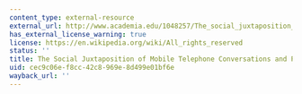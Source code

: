```yaml
---
content_type: external-resource
external_url: http://www.academia.edu/1048257/The_social_juxtaposition_of_mobile_telephone_conversations_and_public_spaces
has_external_license_warning: true
license: https://en.wikipedia.org/wiki/All_rights_reserved
status: ''
title: The Social Juxtaposition of Mobile Telephone Conversations and Public Spaces
uid: cec9c06e-f8cc-42c8-969e-8d499e01bf6e
wayback_url: ''
---
```

